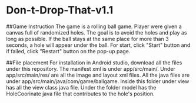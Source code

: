 # Don-t-Drop-That-v1.1

##Game Instruction
The game is a rolling ball game. Player were given a canvas full of randomized holes. The goal is to avoid the holes and play as long as possible. If the ball stays at the same place for more than 3 seconds, a hole will appear under the ball. For start, click "Start" button and if failed, click "Restart" button on the pop-up page.

##File placement
For installation in Android studio, download all the files under this repository. The manifest xml is under app/src/main/. Under app/src/main/res/ are all the image and layout xml files. All the java files are under app/src/main/java/com/game/ballgame. Inside this folder under view has all the view class java file. Under the folder model has the HoleCoorinate java file that contributes to the hole's position.  
